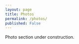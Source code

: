 ```yaml
---
layout: page
title: Photos
permalink: /photos/
published: False
---
```


Photo section under construction.
